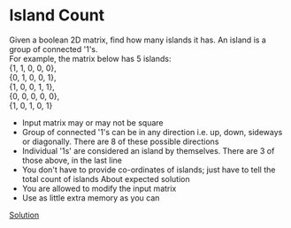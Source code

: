 # Island Count

Given a boolean 2D matrix, find how many islands it has.
An island is a group of connected '1's.  
For example, the matrix below has 5 islands:  
{1, 1, 0, 0, 0},  
{0, 1, 0, 0, 1},  
{1, 0, 0, 1, 1},  
{0, 0, 0, 0, 0},  
{1, 0, 1, 0, 1}  
* Input matrix may or may not be square
* Group of connected '1's can be in any direction i.e. up, down, sideways or diagonally. There
are 8 of these possible directions
* Individual '1s' are considered an island by themselves. There are 3 of those above, in the last
line
* You don't have to provide co-ordinates of islands; just have to tell the total count of islands
About expected solution
* You are allowed to modify the input matrix
* Use as little extra memory as you can 

[Solution](./src/Island.java)